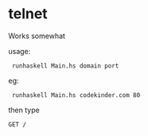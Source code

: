 # telnet

Works somewhat

usage: 

``` runhaskell Main.hs domain port```

eg: 

``` runhaskell Main.hs codekinder.com 80```

then type

```GET /```
